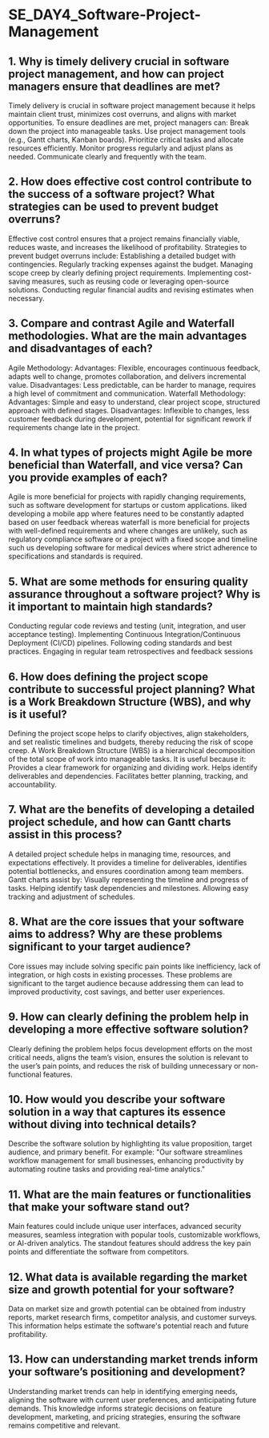 
# SE_DAY4_Software-Project-Management
## 1. Why is timely delivery crucial in software project management, and how can project managers ensure that deadlines are met?
Timely delivery is crucial in software project management because it helps maintain client trust, minimizes cost overruns, and aligns with market opportunities. 
To ensure deadlines are met, project managers can:
      Break down the project into manageable tasks.
      Use project management tools (e.g., Gantt charts, Kanban boards).
      Prioritize critical tasks and allocate resources efficiently.
      Monitor progress regularly and adjust plans as needed.
      Communicate clearly and frequently with the team.
## 2. How does effective cost control contribute to the success of a software project? What strategies can be used to prevent budget overruns?
Effective cost control ensures that a project remains financially viable, reduces waste, and increases the likelihood of profitability. 
Strategies to prevent budget overruns include:
      Establishing a detailed budget with contingencies.
      Regularly tracking expenses against the budget.
      Managing scope creep by clearly defining project requirements.
      Implementing cost-saving measures, such as reusing code or leveraging open-source solutions.
      Conducting regular financial audits and revising estimates when necessary.
## 3. Compare and contrast Agile and Waterfall methodologies. What are the main advantages and disadvantages of each?
Agile Methodology:
      Advantages: Flexible, encourages continuous feedback, adapts well to change, promotes collaboration, and delivers incremental value.
      Disadvantages: Less predictable, can be harder to manage, requires a high level of commitment and communication.
Waterfall Methodology:
      Advantages: Simple and easy to understand, clear project scope, structured approach with defined stages.
      Disadvantages: Inflexible to changes, less customer feedback during development, potential for significant rework if requirements change late in the project.
## 4. In what types of projects might Agile be more beneficial than Waterfall, and vice versa? Can you provide examples of each?
Agile is more beneficial for projects with rapidly changing requirements, such as software development for startups or custom applications.
liked developing a mobile app where features need to be constantly adapted based on user feedback whereas waterfall is more beneficial for projects with well-defined requirements and where changes are unlikely, such as regulatory compliance software or a project with a fixed scope and timeline such us developing software for medical devices where strict adherence to specifications and standards is required.
## 5. What are some methods for ensuring quality assurance throughout a software project? Why is it important to maintain high standards?
Conducting regular code reviews and testing (unit, integration, and user acceptance testing).
Implementing Continuous Integration/Continuous Deployment (CI/CD) pipelines.
Following coding standards and best practices.
Engaging in regular team retrospectives and feedback sessions
## 6. How does defining the project scope contribute to successful project planning? What is a Work Breakdown Structure (WBS), and why is it useful?
Defining the project scope helps to clarify objectives, align stakeholders, and set realistic timelines and budgets, thereby reducing the risk of scope creep. 
A Work Breakdown Structure (WBS) is a hierarchical decomposition of the total scope of work into manageable tasks. 
It is useful because it:
      Provides a clear framework for organizing and dividing work.
      Helps identify deliverables and dependencies.
      Facilitates better planning, tracking, and accountability.
## 7. What are the benefits of developing a detailed project schedule, and how can Gantt charts assist in this process?
A detailed project schedule helps in managing time, resources, and expectations effectively. It provides a timeline for deliverables, identifies potential bottlenecks, and ensures coordination among team members.
Gantt charts assist by:
      Visually representing the timeline and progress of tasks.
      Helping identify task dependencies and milestones.
      Allowing easy tracking and adjustment of schedules.
## 8. What are the core issues that your software aims to address? Why are these problems significant to your target audience?
Core issues may include solving specific pain points like inefficiency, lack of integration, or high costs in existing processes. These problems are significant to the target audience because addressing them can lead to improved productivity, cost savings, and better user experiences.
## 9. How can clearly defining the problem help in developing a more effective software solution?
Clearly defining the problem helps focus development efforts on the most critical needs, aligns the team’s vision, ensures the solution is relevant to the user’s pain points, and reduces the risk of building unnecessary or non-functional features.
## 10. How would you describe your software solution in a way that captures its essence without diving into technical details?
Describe the software solution by highlighting its value proposition, target audience, and primary benefit. For example: "Our software streamlines workflow management for small businesses, enhancing productivity by automating routine tasks and providing real-time analytics."
## 11. What are the main features or functionalities that make your software stand out?
Main features could include unique user interfaces, advanced security measures, seamless integration with popular tools, customizable workflows, or AI-driven analytics. The standout features should address the key pain points and differentiate the software from competitors.
## 12. What data is available regarding the market size and growth potential for your software?
Data on market size and growth potential can be obtained from industry reports, market research firms, competitor analysis, and customer surveys. This information helps estimate the software's potential reach and future profitability.
## 13. How can understanding market trends inform your software’s positioning and development?
Understanding market trends can help in identifying emerging needs, aligning the software with current user preferences, and anticipating future demands. This knowledge informs strategic decisions on feature development, marketing, and pricing strategies, ensuring the software remains competitive and relevant.

